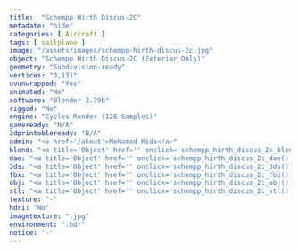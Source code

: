 ```yaml
---
title:  "Schempp Hirth Discus-2C"
metadate: "hide"
categories: [ Aircraft ]
tags: [ sailplane ]
image: "/assets/images/schempp-hirth-discus-2c.jpg"
object: "Schempp Hirth Discus-2C (Exterior Only)"
geometry: "Subdivision-ready"
vertices: "3,131"
uvunwrapped: "Yes"
animated: "No"
software: "Blender 2.79b"
rigged: "No"
engine: "Cycles Render (128 Samples)"
gameready: "N/A"
3dprintableready: "N/A"
admin: "<a href='/about'>Mohamad Rido</a>"
blend: "<a title='Object' href='' onclick='schempp_hirth_discus_2c_blend()' >.zip 504.6 kB</a>"
dae: "<a title='Object' href='' onclick='schempp_hirth_discus_2c_dae()' >.zip 159.3 kB</a>"
3ds: "<a title='Object' href='' onclick='schempp_hirth_discus_2c_3ds()' >.zip 86.2 kB</a>"
fbx: "<a title='Object' href='' onclick='schempp_hirth_discus_2c_fbx()' >.zip 173.9 kB</a>"
obj: "<a title='Object' href='' onclick='schempp_hirth_discus_2c_obj()' >.zip 113.6 kB</a>"
stl: "<a title='Object' href='' onclick='schempp_hirth_discus_2c_stl()' >.zip 125.6 kB</a>"
texture: "-"
hdri: "No"
imagetexture: ".jpg"
environment: ".hdr"
notice: "-"
---
```

